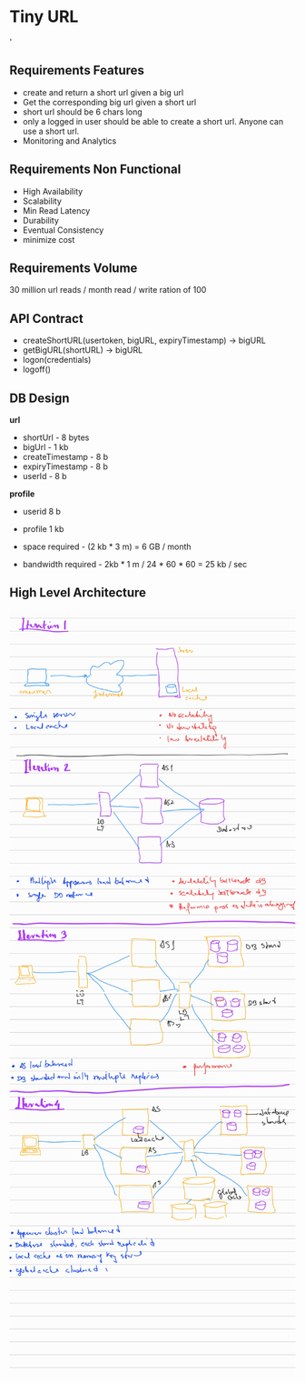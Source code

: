 
# Tiny URL
'
## Requirements Features
- create and return a short url given a big url
- Get the corresponding big url given a short url
- short url should be 6 chars long
- only a logged in user should be able to create a short url. Anyone can use a short url.
- Monitoring and Analytics


## Requirements Non Functional
- High Availability
- Scalability
- Min Read Latency
- Durability
- Eventual Consistency
- minimize cost

## Requirements Volume
30 million url reads / month
read / write ration of 100

## API Contract
- createShortURL(usertoken, bigURL, expiryTimestamp) -> bigURL
- getBigURL(shortURL) -> bigURL
- logon(credentials)
- logoff()

## DB Design
**url**
- shortUrl    -   8 bytes
- bigUrl  -   1 kb
- createTimestamp - 8 b
- expiryTimestamp - 8 b
- userId - 8 b

**profile**
- userid  8 b
- profile 1 kb

- space required - (2 kb * 3 m) = 6 GB / month
- bandwidth required - 2kb * 1 m / 24 * 60 * 60 = 25 kb / sec


## High Level Architecture

![architecture diagrams](tinyarch_1.jpg)
![architecture diagrams](tinyarch_2.jpg) 


